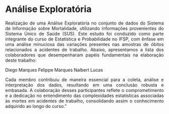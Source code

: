 # Análise Exploratória 
<p align="justify">
  Realização de uma Análise Exploratória no conjunto de dados do Sistema de Informação sobre Mortalidade, utilizando informações provenientes do Sistema Único de Saúde (SUS). Este estudo foi conduzido como parte integrante do curso de Estatística e Probabilidade no IFSP, com ênfase em uma análise minuciosa das variações presentes nas amostras de óbitos relacionados a acidentes de trabalho. Abaixo, apresentamos a lista dos colaboradores que desempenharam papéis fundamentais na elaboração deste trabalho:
</p>

Diego Marques
Felippe Marques
Nalbert Lucas

<p align="justify">Cada membro contribuiu de maneira essencial para a coleta, análise e interpretação dos dados, resultando em uma conclusão robusta e embasada. A colaboração desses participantes reflete o comprometimento e a dedicação no entendimento das complexidades estatísticas associadas às mortes em acidentes de trabalho, consolidando assim o conhecimento adquirido ao longo do curso."
</p>





